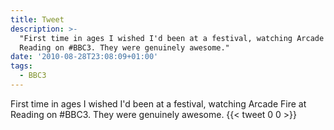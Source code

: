 ```yaml
---
title: Tweet
description: >-
  "First time in ages I wished I'd been at a festival, watching Arcade Fire at
  Reading on #BBC3. They were genuinely awesome."
date: '2010-08-28T23:08:09+01:00'
tags:
  - BBC3
---
```

First time in ages I wished I'd been at a festival, watching Arcade Fire at Reading on #BBC3. They were genuinely awesome.
      {{< tweet 0 0 >}}
    
